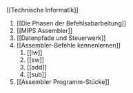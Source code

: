 [[Technische Informatik]]

1. [[Die Phasen der Befehlsabarbeitung]]
2. [[MIPS Assembler]]
3. [[Datenpfade und Steuerwerk]]
4. [[Assembler-Befehle kennenlernen]]
	1. [[lw]]
	2. [[sw]]
	3. [[add]]
	4. [[sub]]
5. [[Assembler Programm-Stücke]]
